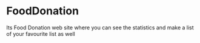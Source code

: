 # FoodDonation
Its Food Donation web site where you  can see the statistics and make a list of your favourite list as well
